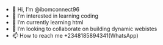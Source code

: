 - 👋 Hi, I’m @ibomconnect96
- 👀 I’m interested in learning coding
- 🌱 I’m currently learning html
- 💞️ I’m looking to collaborate on building dynamic webistes
- 📫 How to reach me +2348185894341(WhatsApp)

<!---
ibomconnect96/ibomconnect96 is a ✨ special ✨ repository because its `README.md` (this file) appears on your GitHub profile.
You can click the Preview link to take a look at your changes.
--->

